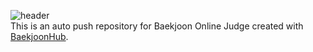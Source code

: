 ![header](https://capsule-render.vercel.app/api?type=slice&type=wave&color=timeAuto&text=Algorithm)<br>
This is an auto push repository for Baekjoon Online Judge created with [BaekjoonHub](https://github.com/BaekjoonHub/BaekjoonHub).
